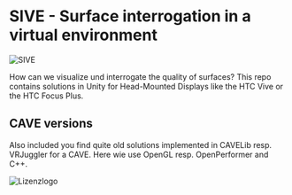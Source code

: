 # SIVE - Surface interrogation in a virtual environment

![SIVE](https://github.com/MBrill/SIVE/master/images/sive.png)

How can we visualize und interrogate the quality of surfaces? This repo
contains solutions in Unity for Head-Mounted Displays like the HTC Vive or
the HTC Focus Plus. 

## CAVE versions
Also included you find quite old solutions
implemented in CAVELib resp. VRJuggler for a CAVE.
Here wie use OpenGL resp. OpenPerformer and C++. 

![Lizenzlogo](https://licensebuttons.net/l/by-nc-sa/3.0/de/88x31.png)
